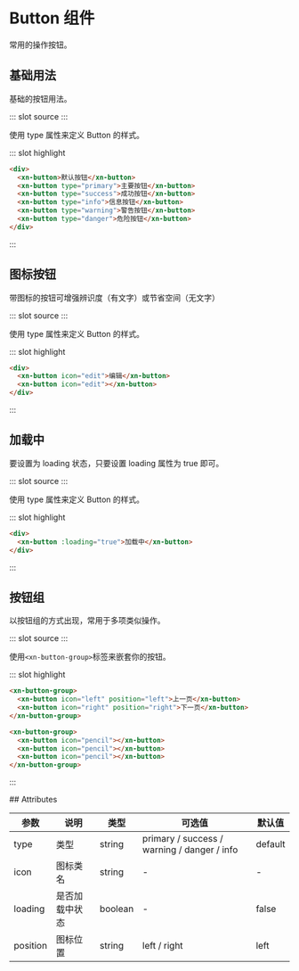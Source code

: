 # Button 组件

常用的操作按钮。

## 基础用法

基础的按钮用法。

<demo-block>
::: slot source
<button-test1></button-test1>
:::

使用 type 属性来定义 Button 的样式。

::: slot highlight

```html
<div>
  <xn-button>默认按钮</xn-button>
  <xn-button type="primary">主要按钮</xn-button>
  <xn-button type="success">成功按钮</xn-button>
  <xn-button type="info">信息按钮</xn-button>
  <xn-button type="warning">警告按钮</xn-button>
  <xn-button type="danger">危险按钮</xn-button>
</div>
```

:::
</demo-block>

## 图标按钮

带图标的按钮可增强辨识度（有文字）或节省空间（无文字）

<demo-block>
::: slot source
<button-test2></button-test2>
:::

使用 type 属性来定义 Button 的样式。

::: slot highlight

```html
<div>
  <xn-button icon="edit">编辑</xn-button>
  <xn-button icon="edit"></xn-button>
</div>
```

:::
</demo-block>

## 加载中

要设置为 loading 状态，只要设置 loading 属性为 true 即可。

<demo-block>
::: slot source
<button-test3></button-test3>
:::

使用 type 属性来定义 Button 的样式。

::: slot highlight

```html
<div>
  <xn-button :loading="true">加载中</xn-button>
</div>
```

:::
</demo-block>

## 按钮组

以按钮组的方式出现，常用于多项类似操作。

<demo-block>
::: slot source
<button-test4></button-test4>
:::

使用`<xn-button-group>`标签来嵌套你的按钮。

::: slot highlight
```html
<xn-button-group>
  <xn-button icon="left" position="left">上一页</xn-button>
  <xn-button icon="right" position="right">下一页</xn-button>
</xn-button-group>

<xn-button-group>
  <xn-button icon="pencil"></xn-button>
  <xn-button icon="pencil"></xn-button>
  <xn-button icon="pencil"></xn-button>
</xn-button-group>
```

:::

</demo-block>
## Attributes

| 参数     | 说明           | 类型    | 可选值                                      | 默认值  |
| -------- | -------------- | ------- | ------------------------------------------- | ------- |
| type     | 类型           | string  | primary / success / warning / danger / info | default |
| icon     | 图标类名       | string  | -                                           | -       |
| loading  | 是否加载中状态 | boolean | -                                           | false   |
| position | 图标位置       | string  | left / right                                | left    |
